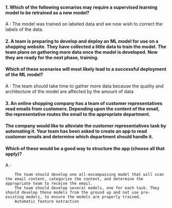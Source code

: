 #### 1. Which of the following scenarios may require a supervised learning model to be retrained as a new model?

A : The model was trained on labeled data and we now wish to correct the labels of the data.

#### 2. A team is preparing to develop and deploy an ML model for use on a shopping website. They have collected a little data to train the model. The team plans on gathering more data once the model is developed. Now they are ready for the next phase, training.

#### Which of these scenarios will most likely lead to a successful deployment of the ML model?

A : The team should take time to gather more data because the quality and architecture of the model are affected by the amount of data

#### 3. An online shopping company has a team of customer representatives read emails from customers. Depending upon the content of the email, the representative routes the email to the appropriate department.

#### The company would like to alleviate the customer representatives task by automating it. Your team has been asked to create an app to read customer emails and determine which department should handle it.

#### Which of these would be a good way to structure the app (choose all that apply)?

A : 

        The team should develop one all-encompassing model that will scan the email content, categorize the content, and determine the appropriate team to receive the email.
        The team should develop several models, one for each task. They should develop these models from the ground up and not use pre-existing models, to ensure the models are properly trained.
        Automatic feature extraction
